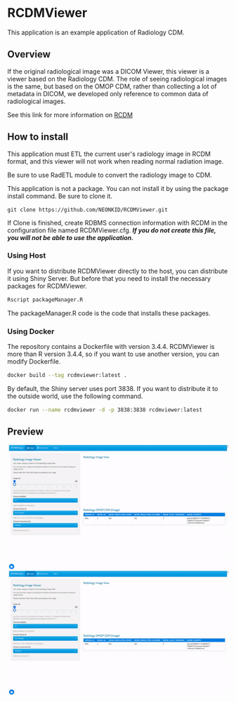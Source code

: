 # RCDMViewer

This application is an example application of Radiology CDM.



## Overview

If the original radiological image was a DICOM Viewer, this viewer is a viewer based on the Radiology CDM. The role of seeing radiological images is the same, but based on the OMOP CDM, rather than collecting a lot of metadata in DICOM, we developed only reference to common data of radiological images.

See this link for more information on [RCDM](https://github.com/OHDSI/Radiology-CDM)



## How to install

This application must ETL the current user's radiology image in RCDM format, and this viewer will not work when reading normal radiation image.

Be sure to use RadETL module to convert the radiology image to CDM.

This application is not a package. You can not install it by using the package install command. Be sure to clone it.

```
git clone https://github.com/NEONKID/RCDMViewer.git
```

If Clone is finished, create RDBMS connection information with RCDM in the configuration file named RCDMViewer.cfg. ***If you do not create this file, you will not be able to use the application.***



### Using Host

If you want to distribute RCDMViewer directly to the host, you can distribute it using Shiny Server. But before that you need to install the necessary packages for RCDMViewer.

```bash
Rscript packageManager.R
```

The packageManager.R code is the code that installs these packages.



### Using Docker

The repository contains a Dockerfile with version 3.4.4. RCDMViewer is more than R version 3.4.4, so if you want to use another version, you can modify Dockerfile.

```bash
docker build --tag rcdmviewer:latest .
```

By default, the Shiny server uses port 3838. If you want to distribute it to the outside world, use the following command.

```bash
docker run --name rcdmviewer -d -p 3838:3838 rcdmviewer:latest
```



## Preview 

![Radiology_Image](images/preview-image.gif)
![Radiology_Occurrence](images/preview-occurrence.gif)


